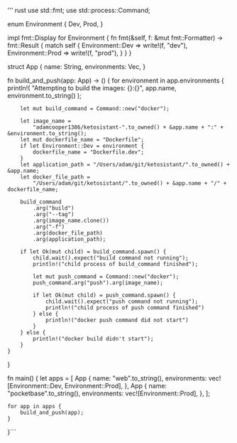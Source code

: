''' rust
use std::fmt;
use std::process::Command;

enum Environment {
    Dev,
    Prod,
}

impl fmt::Display for Environment {
    fn fmt(&self, f: &mut fmt::Formatter) -> fmt::Result {
        match self {
            Environment::Dev => write!(f, "dev"),
            Environment::Prod => write!(f, "prod"),
        }
    }
}

struct App {
    name: String,
    environments: Vec<Environment>,
}

fn build_and_push(app: App) -> () {
    for environment in app.environments {
        println!(
            "Attempting to build the images: {}:{}",
            app.name,
            environment.to_string()
        );

        let mut build_command = Command::new("docker");

        let image_name =
            "adamcooper1386/ketosistant-".to_owned() + &app.name + ":" + &environment.to_string();
        let mut dockerfile_name = "Dockerfile";
        if let Environment::Dev = environment {
            dockerfile_name = "Dockerfile.dev";
        }
        let application_path = "/Users/adam/git/ketosistant/".to_owned() + &app.name;
        let docker_file_path =
            "/Users/adam/git/ketosistant/".to_owned() + &app.name + "/" + dockerfile_name;

        build_command
            .arg("build")
            .arg("--tag")
            .arg(image_name.clone())
            .arg("-f")
            .arg(docker_file_path)
            .arg(application_path);

        if let Ok(mut child) = build_command.spawn() {
            child.wait().expect("build command not running");
            println!("child process of build_command finished");

            let mut push_command = Command::new("docker");
            push_command.arg("push").arg(image_name);

            if let Ok(mut child) = push_command.spawn() {
                child.wait().expect("push command not running");
                println!("child process of push command finished")
            } else {
                println!("docker push command did not start")
            }
        } else {
            println!("docker build didn't start");
        }
    }
}

fn main() {
    let apps = [
        App {
            name: "web".to_string(),
            environments: vec![Environment::Dev, Environment::Prod],
        },
        App {
            name: "pocketbase".to_string(),
            environments: vec![Environment::Prod],
        },
    ];

    for app in apps {
        build_and_push(app);
    }
}```
